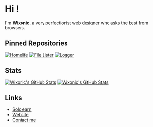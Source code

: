 # Hi !
I'm **Wixonic**, a very perfectionist web designer who asks the best from browsers.

## Pinned Repositories

[![Homelife](https://github-readme-stats.vercel.app/api/pin/?username=Wixonic&repo=Homelife&show_icons=true)](https://github.com/Wixonic/Homelife)
[![File Lister](https://github-readme-stats.vercel.app/api/pin/?username=Wixonic&repo=File-Lister&show_icons=true)](https://github.com/Wixonic/File-Lister)
[![Logger](https://github-readme-stats.vercel.app/api/pin/?username=Wixonic&repo=Logger&show_icons=true)](https://github.com/Wixonic/Logger)

## Stats

[![Wixonic's GitHub Stats](https://github-readme-stats.vercel.app/api?include_all_commits=true&username=Wixonic&count_private=true&show_icons=true)](https://github.com/Wixonic)
[![Wixonic's GitHub Stats](https://github-readme-stats.vercel.app/api/top-langs/?username=Wixonic&count_private=true&show_icons=true)](https://github.com/Wixonic)

## Links

- [Sololearn](https://www.sololearn.com/profile/16606191/?ref=app)
- [Website](https://wixonic.github.io)
- [Contact me](mailto:public.wixonic@icloud.com)
